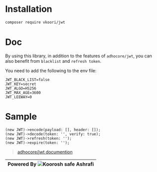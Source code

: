 # Installation

```bash
composer require vkoori/jwt
```

# Doc

By using this library, in addition to the features of `adhocore/jwt`, you can also benefit from `blacklist` and `refresh token`.

You need to add the following to the env file:

```
JWT_BLACK_LIST=false
JWT_KEY=secret
JWT_ALGO=HS256
JWT_MAX_AGE=3600
JWT_LEEWAY=0
```

# Sample

```
(new JWT)->encode(payload: [], header: []);
(new JWT)->decode(token: '', verify: true);
(new JWT)->refresh(token: '');
(new JWT)->expire(token: '');
```

> [adhocore/jwt documention](https://github.com/adhocore/php-jwt/blob/main/README.)

| Powered By ![Koorosh safe Ashrafi](https://lh3.googleusercontent.com/a-/AOh14GgUXztH1o50UQLNASmrnjOyH76BgsLQKcdFqIWM8w=s96-c) |
| ----------------------------------------------------------------------------------------------------------------------------- |
